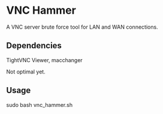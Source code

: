 # VNC Hammer
A VNC server brute force tool for LAN and WAN connections.

## Dependencies
TightVNC Viewer, macchanger

Not optimal yet.


## Usage 
sudo bash vnc_hammer.sh

